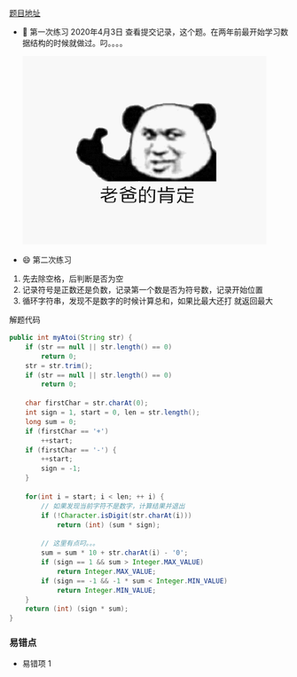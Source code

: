 [题目地址](https://leetcode-cn.com/problems/string-to-integer-atoi/)



- :slightly_smiling_face: 第一次练习 2020年4月3日 查看提交记录，这个题。在两年前最开始学习数据结构的时候就做过。叼。。。。

  ![asdfasdf](../.vuepress/public/ceeb653ely1g08lm6t8xwg20dc0abmxe.gif)

- :smile: 第二次练习 



1. 先去除空格，后判断是否为空
2. 记录符号是正数还是负数，记录第一个数是否为符号数，记录开始位置
3. 循环字符串，发现不是数字的时候计算总和，如果比最大还打 就返回最大



解题代码

```java
public int myAtoi(String str) {
    if (str == null || str.length() == 0)
        return 0;
    str = str.trim();
    if (str == null || str.length() == 0)
        return 0;

    char firstChar = str.charAt(0);
    int sign = 1, start = 0, len = str.length();
    long sum = 0;
    if (firstChar == '+')
        ++start;
    if (firstChar == '-') {
        ++start;
        sign = -1;
    }

    for(int i = start; i < len; ++ i) {
        // 如果发现当前字符不是数字，计算结果并退出
        if (!Character.isDigit(str.charAt(i)))
            return (int) (sum * sign);

        // 这里有点叼。。。
        sum = sum * 10 + str.charAt(i) - '0';
        if (sign == 1 && sum > Integer.MAX_VALUE)
            return Integer.MAX_VALUE;
        if (sign == -1 && -1 * sum < Integer.MIN_VALUE)
            return Integer.MIN_VALUE;
    }
    return (int) (sign * sum);
}
```



### 易错点

- 易错项 1 

